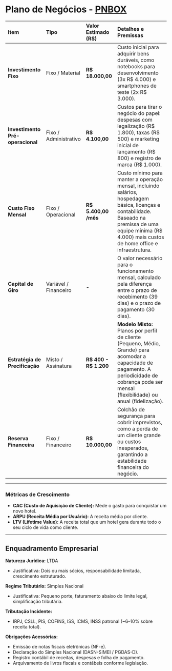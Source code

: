 # Plano de Negócios -   [PNBOX](https://pnbox.sebrae.com.br/planoNegocio/invite/m3-wy4c6o)

| Item | Tipo | Valor Estimado (R$) | Detalhes e Premissas |
| :--- | :--- | :--- | :--- |
| **Investimento Fixo** | Fixo / Material | **R$ 18.000,00** | Custo inicial para adquirir bens duráveis, como notebooks para desenvolvimento (3x R$ 4.000) e smartphones de teste (2x R$ 3.000). |
| **Investimento Pré-operacional** | Fixo / Administrativo | **R$ 4.100,00** | Custos para tirar o negócio do papel: despesas com legalização (R$ 1.800), taxas (R$ 500) e marketing inicial de lançamento (R$ 800) e registro de marca (R$ 1.000). |
| **Custo Fixo Mensal** | Fixo / Operacional | **R$ 5.400,00 /mês** | Custo mínimo para manter a operação mensal, incluindo salários, hospedagem básica, licenças e contabilidade. Baseado na premissa de uma equipe mínima (R$ 4.000) mais custos de home office e infraestrutura. |
| **Capital de Giro** | Variável / Financeiro | **-** | O valor necessário para o funcionamento mensal, calculado pela diferença entre o prazo de recebimento (39 dias) e o prazo de pagamento (30 dias). |
| **Estratégia de Precificação** | Misto / Assinatura | **R$ 400 - R$ 1.200** | **Modelo Misto:** Planos por perfil de cliente (Pequeno, Médio, Grande) para acomodar a capacidade de pagamento. A periodicidade de cobrança pode ser mensal (flexibilidade) ou anual (fidelização). |
| **Reserva Financeira** | Fixo / Financeiro | **R$ 10.000,00** | Colchão de segurança para cobrir imprevistos, como a perda de um cliente grande ou custos inesperados, garantindo a estabilidade financeira do negócio. |

---

### **Métricas de Crescimento**

* **CAC (Custo de Aquisição de Cliente):** Mede o gasto para conquistar um novo hotel.
* **ARPU (Receita Média por Usuário):** A receita média por cliente.
* **LTV (Lifetime Value):** A receita total que um hotel gera durante todo o seu ciclo de vida como cliente.

---

## **Enquadramento Empresarial**

**Natureza Jurídica:** LTDA  
- Justificativa: Dois ou mais sócios, responsabilidade limitada, crescimento estruturado.

**Regime Tributário:** Simples Nacional  
- Justificativa: Pequeno porte, faturamento abaixo do limite legal, simplificação tributária.

**Tributação Incidente:**  
- IRPJ, CSLL, PIS, COFINS, ISS, ICMS, INSS patronal (~6–10% sobre receita total).

**Obrigações Acessórias:**  
- Emissão de notas fiscais eletrônicas (NF-e).  
- Declaração do Simples Nacional (DASN-SIMEI / PGDAS-D).  
- Registro contábil de receitas, despesas e folha de pagamento.  
- Arquivamento de livros fiscais e contábeis conforme legislação.
